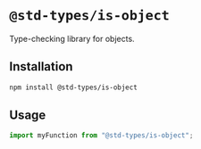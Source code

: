 # `@std-types/is-object`

Type-checking library for objects.

## Installation

```sh
npm install @std-types/is-object
```

## Usage

```ts
import myFunction from "@std-types/is-object";
```
